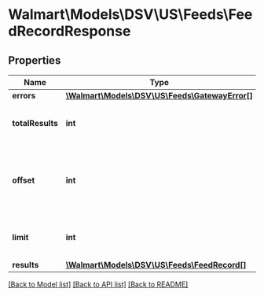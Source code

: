 # Walmart\Models\DSV\US\Feeds\FeedRecordResponse

## Properties

Name | Type | Description | Notes
------------ | ------------- | ------------- | -------------
**errors** | [**\Walmart\Models\DSV\US\Feeds\GatewayError[]**](GatewayError.md) |  | [optional]
**totalResults** | **int** | Total number of feeds returned | [optional]
**offset** | **int** | The object response to the starting number, where 0 is the first available | [optional]
**limit** | **int** | The number of items to be returned | [optional]
**results** | [**\Walmart\Models\DSV\US\Feeds\FeedRecord[]**](FeedRecord.md) |  | [optional]


[[Back to Model list]](./) [[Back to API list]](../../../../../README.md#supported-apis) [[Back to README]](../../../../../README.md)

